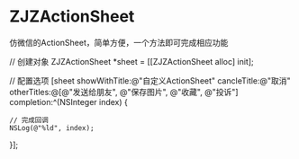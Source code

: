 # ZJZActionSheet
仿微信的ActionSheet，简单方便，一个方法即可完成相应功能

// 创建对象
ZJZActionSheet *sheet = [[ZJZActionSheet alloc] init];

// 配置选项
[sheet showWithTitle:@"自定义ActionSheet" cancleTitle:@"取消" otherTitles:@[@"发送给朋友", @"保存图片", @"收藏", @"投诉"] completion:^(NSInteger index) {

    // 完成回调    
    NSLog(@"%ld", index);
}];
